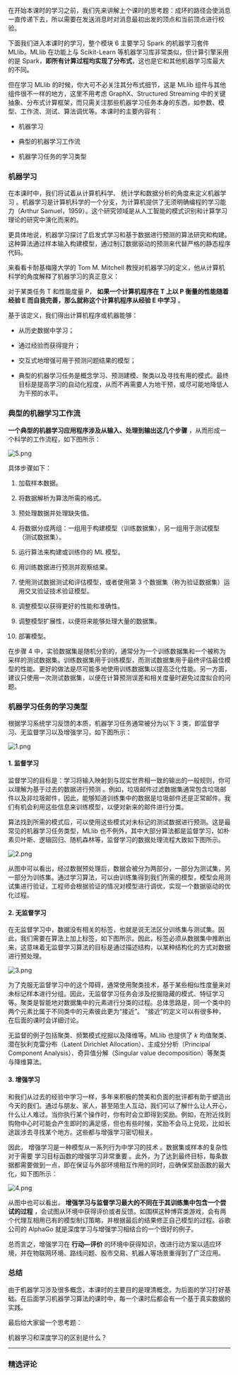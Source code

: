 <p data-nodeid="6493">在开始本课时的学习之前，我们先来讲解上个课时的思考题：成环的路径会使消息一直传递下去，所以需要在发送消息时对消息最初出发的顶点和当前顶点进行校验。</p>



<p data-nodeid="5603">下面我们进入本课时的学习，整个模块 6 主要学习 Spark 的机器学习套件 MLlib。MLlib 在功能上与 Scikit-Learn 等机器学习库非常类似，但计算引擎采用的是 Spark，<strong data-nodeid="5691">即所有计算过程均实现了分布式</strong>，这也是它和其他机器学习库最大的不同。</p>
<p data-nodeid="5604">但在学习 MLlib 的时候，你大可不必关注其分布式细节，这是 MLlib 组件与其他组件很不一样的地方，这里不用考虑 GraphX、Structured Streaming 中的关键抽象、分布式计算框架，而只需关注那些机器学习任务本身的东西，如参数、模型、工作流、测试、算法调优等。本课时的主要内容有：</p>
<ul data-nodeid="5605">
<li data-nodeid="5606">
<p data-nodeid="5607">机器学习</p>
</li>
<li data-nodeid="5608">
<p data-nodeid="5609">典型的机器学习工作流</p>
</li>
<li data-nodeid="5610">
<p data-nodeid="5611">机器学习任务的学习类型</p>
</li>
</ul>
<h3 data-nodeid="5612">机器学习</h3>
<p data-nodeid="5613">在本课时中，我们将试着从计算机科学、 统计学和数据分析的角度来定义机器学习 。机器学习是计算机科学的一个分支，为计算机提供了无须明确编程的学习能力（Arthur Samuel，1959）。这个研究领域是从人工智能的模式识别和计算学习理论的研究中演化而来的。</p>
<p data-nodeid="5614">更具体地说，机器学习探讨了启发式学习和基于数据进行预测的算法研究和构建。这种算法通过样本输入构建模型，通过制订数据驱动的预测来代替严格的静态程序代码。</p>
<p data-nodeid="5615">来看看卡耐基梅隆大学的 Tom M. Mitchell 教授对机器学习的定义，他从计算机科学的角度解释了机器学习的真正意义：</p>
<p data-nodeid="5616">对于某类任务 T 和性能度量 P， <strong data-nodeid="5705">如果一个计算机程序在 T 上以 P 衡量的性能随着经验 E 而自我完善，那么就称这个计算机程序从经验 E 中学习</strong> 。</p>
<p data-nodeid="5617">基于该定义，我们得出计算机程序或机器能够：</p>
<ul data-nodeid="5618">
<li data-nodeid="5619">
<p data-nodeid="5620">从历史数据中学习；</p>
</li>
<li data-nodeid="5621">
<p data-nodeid="5622">通过经验而获得提升；</p>
</li>
<li data-nodeid="5623">
<p data-nodeid="5624">交互式地增强可用于预测问题结果的模型；</p>
</li>
<li data-nodeid="5625">
<p data-nodeid="5626">典型的机器学习任务是概念学习、预测建模、聚类以及寻找有用的模式。最终目标是提高学习的自动化程度，从而不再需要人为地干预，或尽可能地降低人为干预的水平。</p>
</li>
</ul>
<h3 data-nodeid="5627">典型的机器学习工作流</h3>
<p data-nodeid="7179"><strong data-nodeid="7185">一个典型的机器学习应用程序涉及从输入、处理到输出这几个步骤</strong> ，从而形成一个科学的工作流程，如下图所示：</p>
<p data-nodeid="7180" class=""><img src="https://s0.lgstatic.com/i/image/M00/39/86/Ciqc1F8f3hyAGNzsAAFyUK2GB9c136.png" alt="5.png" data-nodeid="7188"></p>


<p data-nodeid="5630">具体步骤如下：</p>
<ol data-nodeid="5631">
<li data-nodeid="5632">
<p data-nodeid="5633">加载样本数据。</p>
</li>
<li data-nodeid="5634">
<p data-nodeid="5635">将数据解析为算法所需的格式。</p>
</li>
<li data-nodeid="5636">
<p data-nodeid="5637">预处理数据并处理缺失值。</p>
</li>
<li data-nodeid="5638">
<p data-nodeid="5639">将数据分成两组：一组用于构建模型（训练数据集），另一组用于测试模型（测试数据集）。</p>
</li>
<li data-nodeid="5640">
<p data-nodeid="5641">运行算法来构建或训练你的 ML 模型。</p>
</li>
<li data-nodeid="5642">
<p data-nodeid="5643">用训练数据进行预测并观察结果。</p>
</li>
<li data-nodeid="5644">
<p data-nodeid="5645">使用测试数据测试和评估模型，或者使用第 3 个数据集（称为验证数据集）运用交叉验证技术验证模型。</p>
</li>
<li data-nodeid="5646">
<p data-nodeid="5647">调整模型以获得更好的性能和准确性。</p>
</li>
<li data-nodeid="5648">
<p data-nodeid="5649">调整模型扩展性，以便将来能够处理大量的数据集。</p>
</li>
<li data-nodeid="5650">
<p data-nodeid="5651">部署模型。</p>
</li>
</ol>
<p data-nodeid="5652">在步骤 4 中，实验数据集是随机分割的，通常分为一个训练数据集和一个被称为采样的测试数据集。训练数据集用于训练模型，而测试数据集用于最终评估最佳模型的性能。更好的做法是尽可能多地使用训练数据集以提高泛化性能。另一方面，建议只使用一次测试数据集，以便在计算预测误差和相关度量时避免过度拟合的问题。</p>
<h3 data-nodeid="5653">机器学习任务的学习类型</h3>
<p data-nodeid="7873">根据学习系统学习反馈的本质，机器学习任务通常被分为以下 3 类，即监督学习、无监督学习以及增强学习，如下图所示：</p>
<p data-nodeid="7874" class=""><img src="https://s0.lgstatic.com/i/image/M00/39/86/Ciqc1F8f3i6Aec4xAAEgqHp1dio379.png" alt="1.png" data-nodeid="7878"></p>


<h4 data-nodeid="8225" class="">1. 监督学习</h4>

<p data-nodeid="5659">监督学习的目标是：学习将输入映射到与现实世界相一致的输出的一般规则，你可以理解为基于过去的数据进行预测 。例如，垃圾邮件过滤数据集通常包含垃圾邮件以及非垃圾邮件，因此，能够知道训练集中的数据是垃圾邮件还是正常邮件。我们有机会利用这些信息来训练模型，以便对新来的邮件进行分类。</p>
<p data-nodeid="8903">算法找到所需的模式后，可以使用这些模式对未标记的测试数据进行预测。这是最常见的机器学习任务类型，MLlib&nbsp;也不例外，其中大部分算法都是监督学习，如朴素贝叶斯、逻辑回归、随机森林等，监督学习的数据处理流程大致如下图所示。</p>
<p data-nodeid="8904" class=""><img src="https://s0.lgstatic.com/i/image/M00/39/91/CgqCHl8f3kGAer8MAAEdGQuqmfA650.png" alt="2.png" data-nodeid="8908"></p>


<p data-nodeid="5662">从图中可以看出，经过数据预处理后，数据会被分为两部分，一部分为测试集，另一部分为训练集。通过学习算法，可以由训练集得到我们所需的模型，模型会用测试集进行验证，工程师会根据验证的情况对模型进行调优，实现一个数据驱动的优化过程。</p>
<h4 data-nodeid="9597" class="">2. 无监督学习</h4>


<p data-nodeid="10267">在无监督学习中，数据没有相关的标签，也就是说无法区分训练集与测试集。因此，我们需要在算法上加上标签，如下图所示。因此，标签必须从数据集中推断出来，这意味着无监督学习算法的目标是通过描述结构，以某种结构化的方式对数据进行预处理。</p>
<p data-nodeid="10268" class=""><img src="https://s0.lgstatic.com/i/image/M00/39/86/Ciqc1F8f3mKAGgNvAADCMxdG_20446.png" alt="3.png" data-nodeid="10272"></p>


<p data-nodeid="5668">为了克服无监督学习中的这个障碍，通常使用聚类技术，基于某些相似性度量来对未标记样本进行分组。因此，无监督学习任务会涉及挖掘隐藏的模式、特征学习等。聚类是智能地对数据集中的元素进行分类的过程。总体思路是，同一个类中的两个元素比属于不同类中的元素彼此更为“接近”。 “接近”的定义可以有很多种，在后面的课时会详细讨论。</p>
<p data-nodeid="5669">无监督的例子包括聚类、频繁模式挖掘以及降维等。MLlib 也提供了 <em data-nodeid="5755">k</em> 均值聚类、潜在狄利克雷分布（Latent Dirichlet Allocation）、主成分分析（Principal Component Analysis）、奇异值分解（Singular value decomposition）等聚类与降维算法。</p>
<h4 data-nodeid="10953" class="">3. 增强学习</h4>


<p data-nodeid="5673">和我们从过去的经验中学习一样，多年来积极的赞美和负面的批评都有助于塑造出今天的我们。通过与朋友、家人，甚至陌生人互动，我们可以了解什么让人开心，什么让人难过。当你执行某个操作时，你有时会立即得到奖励。例如，在附近找到购物中心时可能会产生即时的满足感，但也有些时候，奖励不会马上兑现，比如长途跋涉去寻找某个地方。这些都与增强学习密切相关。</p>
<p data-nodeid="11615">因此， 增强学习是一种模型从一系列行为中学习的技术 。数据集或样本的复杂性对于需要 学习目标函数的增强学习非常重要 。此外，为了达到最终目标，每条数据都需要做到一点，即在保证与外部环境相互作用的同时，应确保奖励函数的最大化，如下图所示：</p>
<p data-nodeid="11616" class=""><img src="https://s0.lgstatic.com/i/image/M00/39/86/Ciqc1F8f3nKAJYBCAAErmWvG_r4694.png" alt="4.png" data-nodeid="11620"></p>


<p data-nodeid="5676">从图中也可以看出， <strong data-nodeid="5767">增强学习与监督学习最大的不同在于其训练集中包含一个尝试的过程</strong> ，会试图从环境中获得评价或者反馈。如围棋这种博弈类游戏，会有两个代理互相用已有的模型制订策略，并根据最后的结果修正自己模型的过程。谷歌公司的 AlphaGo 就是深度学习与增强学习相结合的一个很好的例子。</p>
<p data-nodeid="5677">总而言之，增强学习在 <strong data-nodeid="5773">行动—评价</strong> 的环境中获得知识，改进行动方案以适应环境，并在物联网环境、路线问题、股市交易、机器人等场景重得到了广泛应用。</p>
<h3 data-nodeid="5678">总结</h3>
<p data-nodeid="5679">由于机器学习涉及很多概念，本课时的主要目的是理清概念，为后面的学习打好基础。在后面学习机器学习算法的课时中，每一个课时后都会有一个基于真实数据的实践。</p>
<p data-nodeid="5680">最后给大家留一个思考题：</p>
<p data-nodeid="6137">机器学习和深度学习的区别是什么？</p>

---

### 精选评论


